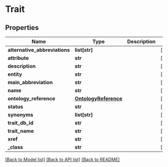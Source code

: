 # Trait

## Properties
Name | Type | Description | Notes
------------ | ------------- | ------------- | -------------
**alternative_abbreviations** | **list[str]** |  | [optional] 
**attribute** | **str** |  | [optional] 
**description** | **str** |  | [optional] 
**entity** | **str** |  | [optional] 
**main_abbreviation** | **str** |  | [optional] 
**name** | **str** |  | [optional] 
**ontology_reference** | [**OntologyReference**](OntologyReference.md) |  | [optional] 
**status** | **str** |  | [optional] 
**synonyms** | **list[str]** |  | [optional] 
**trait_db_id** | **str** |  | [optional] 
**trait_name** | **str** |  | [optional] 
**xref** | **str** |  | [optional] 
**_class** | **str** |  | [optional] 

[[Back to Model list]](../README.md#documentation-for-models) [[Back to API list]](../README.md#documentation-for-api-endpoints) [[Back to README]](../README.md)


